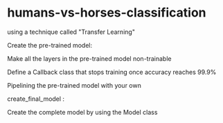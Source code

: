 # humans-vs-horses-classification

using a technique called "Transfer Learning"

Create the pre-trained model: 

Make all the layers in the pre-trained model non-trainable

Define a Callback class that stops training once accuracy reaches 99.9%

Pipelining the pre-trained model with your own

create_final_model :

Create the complete model by using the Model class
